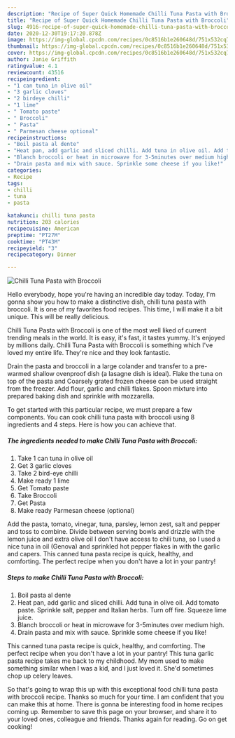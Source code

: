 ```yaml
---
description: "Recipe of Super Quick Homemade Chilli Tuna Pasta with Broccoli"
title: "Recipe of Super Quick Homemade Chilli Tuna Pasta with Broccoli"
slug: 4916-recipe-of-super-quick-homemade-chilli-tuna-pasta-with-broccoli
date: 2020-12-30T19:17:20.878Z
image: https://img-global.cpcdn.com/recipes/0c8516b1e260648d/751x532cq70/chilli-tuna-pasta-with-broccoli-recipe-main-photo.jpg
thumbnail: https://img-global.cpcdn.com/recipes/0c8516b1e260648d/751x532cq70/chilli-tuna-pasta-with-broccoli-recipe-main-photo.jpg
cover: https://img-global.cpcdn.com/recipes/0c8516b1e260648d/751x532cq70/chilli-tuna-pasta-with-broccoli-recipe-main-photo.jpg
author: Janie Griffith
ratingvalue: 4.1
reviewcount: 43516
recipeingredient:
- "1 can tuna in olive oil"
- "3 garlic cloves"
- "2 birdeye chilli"
- "1 lime"
- " Tomato paste"
- " Broccoli"
- " Pasta"
- " Parmesan cheese optional"
recipeinstructions:
- "Boil pasta al dente"
- "Heat pan, add garlic and sliced chilli. Add tuna in olive oil. Add tomato paste. Sprinkle salt, pepper and Italian herbs. Turn off fire. Squeeze lime juice."
- "Blanch broccoli or heat in microwave for 3-5minutes over medium high."
- "Drain pasta and mix with sauce. Sprinkle some cheese if you like!"
categories:
- Recipe
tags:
- chilli
- tuna
- pasta

katakunci: chilli tuna pasta 
nutrition: 203 calories
recipecuisine: American
preptime: "PT27M"
cooktime: "PT43M"
recipeyield: "3"
recipecategory: Dinner

---
```



![Chilli Tuna Pasta with Broccoli](https://img-global.cpcdn.com/recipes/0c8516b1e260648d/751x532cq70/chilli-tuna-pasta-with-broccoli-recipe-main-photo.jpg)

Hello everybody, hope you're having an incredible day today. Today, I'm gonna show you how to make a distinctive dish, chilli tuna pasta with broccoli. It is one of my favorites food recipes. This time, I will make it a bit unique. This will be really delicious.

Chilli Tuna Pasta with Broccoli is one of the most well liked of current trending meals in the world. It is easy, it's fast, it tastes yummy. It's enjoyed by millions daily. Chilli Tuna Pasta with Broccoli is something which I've loved my entire life. They're nice and they look fantastic.

Drain the pasta and broccoli in a large colander and transfer to a pre-warmed shallow ovenproof dish (a lasagne dish is ideal). Flake the tuna on top of the pasta and Coarsely grated frozen cheese can be used straight from the freezer. Add flour, garlic and chilli flakes. Spoon mixture into prepared baking dish and sprinkle with mozzarella.


To get started with this particular recipe, we must prepare a few components. You can cook chilli tuna pasta with broccoli using 8 ingredients and 4 steps. Here is how you can achieve that.

<!--inarticleads1-->

##### The ingredients needed to make Chilli Tuna Pasta with Broccoli:

1. Take 1 can tuna in olive oil
1. Get 3 garlic cloves
1. Take 2 bird-eye chilli
1. Make ready 1 lime
1. Get  Tomato paste
1. Take  Broccoli
1. Get  Pasta
1. Make ready  Parmesan cheese (optional)


Add the pasta, tomato, vinegar, tuna, parsley, lemon zest, salt and pepper and toss to combine. Divide between serving bowls and drizzle with the lemon juice and extra olive oil I don&#39;t have access to chili tuna, so I used a nice tuna in oil (Genova) and sprinkled hot pepper flakes in with the garlic and capers. This canned tuna pasta recipe is quick, healthy, and comforting. The perfect recipe when you don&#39;t have a lot in your pantry! 

<!--inarticleads2-->

##### Steps to make Chilli Tuna Pasta with Broccoli:

1. Boil pasta al dente
1. Heat pan, add garlic and sliced chilli. Add tuna in olive oil. Add tomato paste. Sprinkle salt, pepper and Italian herbs. Turn off fire. Squeeze lime juice.
1. Blanch broccoli or heat in microwave for 3-5minutes over medium high.
1. Drain pasta and mix with sauce. Sprinkle some cheese if you like!


This canned tuna pasta recipe is quick, healthy, and comforting. The perfect recipe when you don&#39;t have a lot in your pantry! This tuna garlic pasta recipe takes me back to my childhood. My mom used to make something similar when I was a kid, and I just loved it. She&#39;d sometimes chop up celery leaves. 

So that's going to wrap this up with this exceptional food chilli tuna pasta with broccoli recipe. Thanks so much for your time. I am confident that you can make this at home. There is gonna be interesting food in home recipes coming up. Remember to save this page on your browser, and share it to your loved ones, colleague and friends. Thanks again for reading. Go on get cooking!
